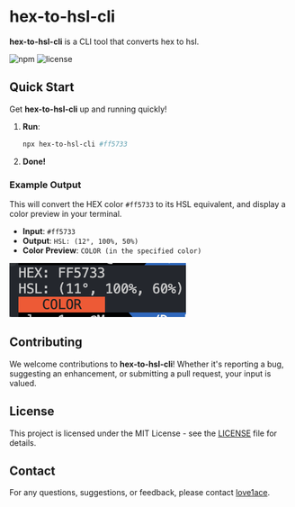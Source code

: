 # hex-to-hsl-cli

**hex-to-hsl-cli** is a CLI tool that converts hex to hsl.

![npm](https://img.shields.io/npm/v/hex-to-hsl-cli)
![license](https://img.shields.io/npm/l/hex-to-hsl-cli)

## Quick Start

Get **hex-to-hsl-cli** up and running quickly!

1. **Run**:
    ```bash
    npx hex-to-hsl-cli #ff5733
    ```
2. **Done!**

### Example Output

This will convert the HEX color `#ff5733` to its HSL equivalent, and display a color preview in your terminal.

- **Input**: `#ff5733`
- **Output**: `HSL: (12°, 100%, 50%)`
- **Color Preview**: `COLOR (in the specified color)`

![img](img.png)

## Contributing

We welcome contributions to **hex-to-hsl-cli**! Whether it's reporting a bug, suggesting an enhancement, or submitting a pull request, your input is valued.

## License

This project is licensed under the MIT License - see the [LICENSE](LICENSE) file for details.

## Contact

For any questions, suggestions, or feedback, please contact [love1ace](mailto:lovelacedud@gmail.com).